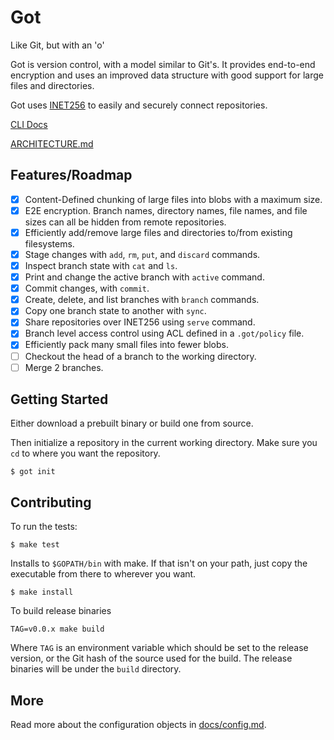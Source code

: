# Got
Like Git, but with an 'o'

Got is version control, with a model similar to Git's.
It provides end-to-end encryption and uses an improved data structure with good support for large files and directories.

Got uses [INET256](https://github.com/inet256/inet256) to easily and securely connect repositories.

[CLI Docs](./docs/cli.md)

[ARCHITECTURE.md](./ARCHITECTURE.md)

## Features/Roadmap
- [x] Content-Defined chunking of large files into blobs with a maximum size.
- [x] E2E encryption. Branch names, directory names, file names, and file sizes can all be hidden from remote repositories.
- [x] Efficiently add/remove large files and directories to/from existing filesystems.
- [x] Stage changes with `add`, `rm`, `put`, and `discard` commands.
- [x] Inspect branch state with `cat` and `ls`.
- [x] Print and change the active branch with `active` command.
- [x] Commit changes, with `commit`.
- [x] Create, delete, and list branches with `branch` commands.
- [x] Copy one branch state to another with `sync`.
- [x] Share repositories over INET256 using `serve` command.
- [x] Branch level access control using ACL defined in a `.got/policy` file.
- [x] Efficiently pack many small files into fewer blobs.
- [ ] Checkout the head of a branch to the working directory.
- [ ] Merge 2 branches.

## Getting Started
Either download a prebuilt binary or build one from source.

Then initialize a repository in the current working directory.
Make sure you `cd` to where you want the repository.
```shell
$ got init
```

## Contributing
To run the tests:
```shell
$ make test
```

Installs to `$GOPATH/bin` with make.
If that isn't on your path, just copy the executable from there to wherever you want.

```shell
$ make install
```

To build release binaries
```shell
TAG=v0.0.x make build
```
Where `TAG` is an environment variable which should be set to the release version, or the Git hash of the source used for the build.
The release binaries will be under the `build` directory.

## More
Read more about the configuration objects in [docs/config.md](./docs/config.md).

